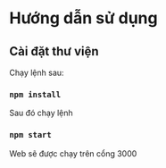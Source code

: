 # Hướng dẫn sử dụng

## Cài đặt thư viện

Chạy lệnh sau:
### `npm install`
Sau đó chạy lệnh
### `npm start`

Web sẽ được chạy trên cổng 3000
